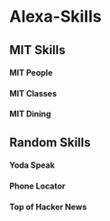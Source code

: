 # Alexa-Skills

## MIT Skills

#### MIT People

#### MIT Classes

#### MIT Dining

## Random Skills

#### Yoda Speak

#### Phone Locator

#### Top of Hacker News
